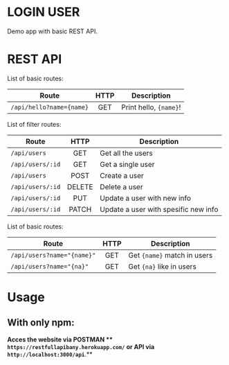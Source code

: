 # LOGIN USER
Demo app with basic REST API.
# REST API

List of basic routes:

| Route               | HTTP           | Description       |
| --------------------- |:--------------:| ------------     |
| `/api/hello?name={name}`| GET            | Print hello, `{name}`! |

List of filter routes:

| Route               | HTTP           | Description       |
| --------------------- |:--------------:| ------------    |
| `/api/users`| GET            | Get all the users |
| `/api/users/:id`| GET            | Get a single user |
| `/api/users`| POST            | Create a user |
| `/api/users/:id`| DELETE  | Delete a user |
| `/api/users/:id`| PUT            | Update a user with new info |
| `/api/users/:id`| PATCH            | Update a user with spesific new info |

List of basic routes:

| Route               | HTTP           | Description       |
| --------------------- |:--------------:| ------------     |
| `/api/users?name="{name}"`| GET            | Get `{name}` match in users |
| `/api/users?name="{na}"`| GET            | Get `{na}` like in users |

# Usage
## With only npm:
**Acces the website via POSTMAN ** `https://restfullapibany.herokuapp.com/` **or API via**
`http://localhost:3000/api`**.**
